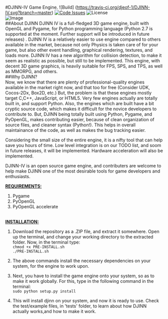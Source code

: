 #DJINN-IV Game Engine. 
![Build] (https://travis-ci.org/djeof-1/DJINN-IV.svg?branch=master)
[![Code Issues](https://www.quantifiedcode.com/api/v1/project/ce4e118f40f94c3f81a26ba3204cea61/badge.svg)](https://www.quantifiedcode.com/app/project/ce4e118f40f94c3f81a26ba3204cea61)
![License](https://poser.pugx.org/pugx/badge-poser/license?format=plastic%22%3E)
<br />
![Image](https://avatars1.githubusercontent.com/u/13732949?v=3&u=9e161249d86f665b78a1da2194ac28258f086e70&s=140)
<br />
##About DJINN
DJINN IV is a full-fledged 3D game engine, built with OpenGL and Pygame, for Python programming language (Python 2.7 is supported at the moment. Further support will be introduced in future releases) . DJINN IV is a relatively easier to use engine compared to others available in the market, because not only Physics is taken care of for your game, but also other event handling, graphical rendering, textures, and loads more. DJINN IV has a new algorithm for collision detection, to make it seem as realistic as possible, but still to be implemented. This engine, with decent 3D game graphics, is heavily suitable for FPS, SPS, and TPS, as well as MMORPG, and others.
<br />
##Why DJINN? <br />
 Now, we know that there are plenty of professional-quality engines available in the market right now, and that too for free (Consider UDK, Cocos-2Dx, Box2D, etc.) But, the problem is that these engines mostly target C,C++, JavaScript, or HTML5. Very few engines actually are totally built in, and support Python. Also, the engines which are built have a bit cryptic source code, which makes it difficult for the novice developers to contribute to. But, DJINN being totally built using Python, Pygame, and PyOpenGL, makes contributing easier, because of clean organization of source files, and cleaner syntax (Python!). This helps in overall maintainance of the code, as well as makes the bug tracking easier. <br />
 
Considering the small size of the entire engine, it is a nifty tool that can help save you hours of time. Low level integration is on our TODO list, and soom in future releases, it will be implemented. Hardware acceleration will also be implemented. 

  DJINN-IV is an open source game engine, and contributers are welcome to help make DJINN one of the most desirable tools for game developers and enthusiasts.
  
<b><u>REQUIREMENTS:</u></b>

1) Pygame <br />
2) PyOpenGL <br />
3) PyOpenGL accelerate
  
<br />
<b><u>INSTALLATION:</u></b>
<br />

1) Download the repository as a .ZIP file, and extract it somewhere. Open up the terminal, and change your working directory to the extracted folder. Now, in the terminal type: <br />`chmod +x PRE-INSTALL.sh`<br/>`./PRE-INSTALL.sh` <br />

2) The above commands install the necessary dependencies on your system, for the engine to work upon. <br />

3) Next, you have to install the game engine onto your system, so as to make it work globally. For this, type in the following command in the terminal: <br />
`sudo python setup.py install`<br />

4) This will install djinn on your system, and now it is ready to use. Check the test/example files, in 'tests' folder, to learn about how DJINN actually works,and how to make it work.


